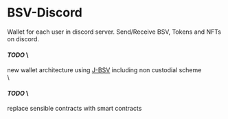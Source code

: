 # BSV-Discord
Wallet for each user in discord server. Send/Receive BSV, Tokens and NFTs on discord.


#### *TODO* \
new wallet architecture using [J-BSV](https://github.com/yfbsei/J-BSV "J-BSV") including non custodial scheme
\
\
#### *TODO* \
replace sensible contracts with smart contracts
